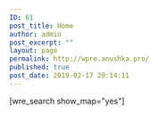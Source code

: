 ```yaml
---
ID: 61
post_title: Home
author: admin
post_excerpt: ""
layout: page
permalink: http://wpre.anushka.pro/
published: true
post_date: 2019-02-17 20:14:11
---
```

<!-- wp:shortcode -->
[wre_search show_map="yes"]
<!-- /wp:shortcode -->
